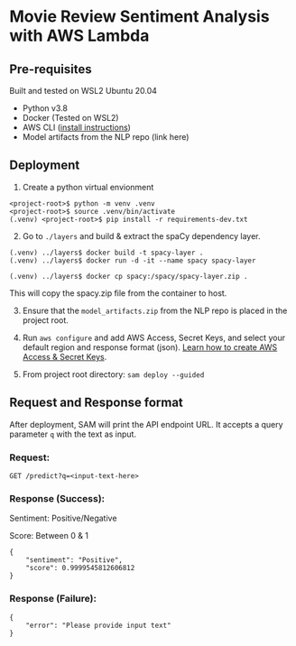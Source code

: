 # Movie Review Sentiment Analysis with AWS Lambda

## Pre-requisites

Built and tested on WSL2 Ubuntu 20.04

- Python v3.8
- Docker (Tested on WSL2)
- AWS CLI ([install instructions](https://docs.aws.amazon.com/cli/latest/userguide/install-cliv2-linux.html))
- Model artifacts from the NLP repo (link here)

## Deployment

1. Create a python virtual envionment

```
<project-root>$ python -m venv .venv
<project-root>$ source .venv/bin/activate
(.venv) <project-root>$ pip install -r requirements-dev.txt
```

2. Go to `./layers` and build & extract the spaCy dependency layer.

```
(.venv) ../layers$ docker build -t spacy-layer .
(.venv) ../layers$ docker run -d -it --name spacy spacy-layer

(.venv) ../layers$ docker cp spacy:/spacy/spacy-layer.zip .
```

This will copy the spacy.zip file from the container to host.

3. Ensure that the `model_artifacts.zip` from the NLP repo is placed in the project root.

4. Run `aws configure` and add AWS Access, Secret Keys, and select your default region and response format (json).
   [Learn how to create AWS Access & Secret Keys](https://docs.aws.amazon.com/IAM/latest/UserGuide/getting-started_create-admin-group.html).
5. From project root directory: `sam deploy --guided`

## Request and Response format

After deployment, SAM will print the API endpoint URL. It accepts a query parameter `q` with the text as input.

### Request:

```
GET /predict?q=<input-text-here>
```

### Response (Success):

Sentiment: Positive/Negative

Score: Between 0 & 1

```
{
    "sentiment": "Positive",
    "score": 0.9999545812606812
}
```

### Response (Failure):

```
{
    "error": "Please provide input text"
}
```
